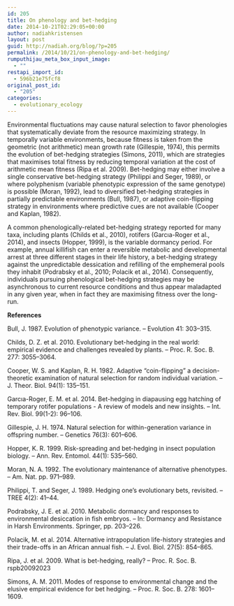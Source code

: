 ```yaml
---
id: 205
title: On phenology and bet-hedging
date: 2014-10-21T02:29:05+00:00
author: nadiahkristensen
layout: post
guid: http://nadiah.org/blog/?p=205
permalink: /2014/10/21/on-phenology-and-bet-hedging/
rumputhijau_meta_box_input_image:
  - ""
restapi_import_id:
  - 596b21e75fcf8
original_post_id:
  - "205"
categories:
  - evolutionary_ecology
---
```

Environmental fluctuations may cause natural selection to favor phenologies that systematically deviate from the resource maximizing strategy. In temporally variable environments, because fitness is taken from the geometric (not arithmetic) mean growth rate (Gillespie, 1974), this permits the evolution of bet-hedging strategies (Simons, 2011), which are strategies that maximises total fitness by reducing temporal variation at the cost of arithmetic mean fitness (Ripa et al. 2009). Bet-hedging may either involve a single conservative bet-hedging strategy (Philippi and Seger, 1989), or where polyphenism (variable phenotypic expression of the same genotype) is possible (Moran, 1992), lead to diversified bet-hedging strategies in partially predictable environments (Bull, 1987), or adaptive coin-flipping strategy in environments where predictive cues are not available (Cooper and Kaplan, 1982). 

A common phenologically-related bet-hedging strategy reported for many taxa, including plants (Childs et al., 2010), rotifers (Garcıa-Roger et al., 2014), and insects (Hopper, 1999), is the variable dormancy period. For example, annual killifish can enter a reversible metabolic and developmental arrest at three different stages in their life history, a bet-hedging strategy against the unpredictable dessication and refilling of the emphemeral pools they inhabit (Podrabsky et al., 2010; Polacik et al., 2014). Consequently, individuals pursuing phenological bet-hedging strategies may be asynchronous to current resource conditions and thus appear maladapted in any given year, when in fact they are maximising fitness over the long-run.

**References**

Bull, J. 1987. Evolution of phenotypic variance. – Evolution 41: 303–315.

Childs, D. Z. et al. 2010. Evolutionary bet-hedging in the real world: empirical evidence and challenges revealed by plants. – Proc. R. Soc. B. 277: 3055–3064.

Cooper, W. S. and Kaplan, R. H. 1982. Adaptive “coin-flipping” a decision-theoretic examination of natural selection for random individual variation. – J. Theor. Biol. 94(1): 135–151.

Garcıa-Roger, E. M. et al. 2014. Bet-hedging in diapausing egg hatching of temporary rotifer populations - A review of models and new insights. – Int. Rev. Biol. 99(1-2): 96–106.

Gillespie, J. H. 1974. Natural selection for within-generation variance in offspring number. – Genetics 76(3): 601–606.

Hopper, K. R. 1999. Risk-spreading and bet-hedging in insect population biology. – Ann. Rev. Entomol. 44(1): 535–560.

Moran, N. A. 1992. The evolutionary maintenance of alternative phenotypes. – Am. Nat. pp. 971–989.

Philippi, T. and Seger, J. 1989. Hedging one’s evolutionary bets, revisited. – TREE 4(2): 41–44.

Podrabsky, J. E. et al. 2010. Metabolic dormancy and responses to environmental desiccation in fish embryos. – In: Dormancy and Resistance in Harsh Environments. Springer, pp. 203–226.

Polacik, M. et al. 2014. Alternative intrapopulation life-history strategies and their trade-offs in an African annual fish. – J. Evol. Biol. 27(5): 854–865.

Ripa, J. et al. 2009. What is bet-hedging, really? – Proc. R. Soc. B. rspb20092023 

Simons, A. M. 2011. Modes of response to environmental change and the elusive empirical evidence for bet hedging. – Proc. R. Soc. B. 278: 1601–1609.
